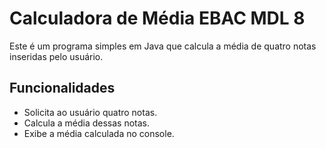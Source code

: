 # Calculadora de Média EBAC MDL 8

Este é um programa simples em Java que calcula a média de quatro notas inseridas pelo usuário.

## Funcionalidades

- Solicita ao usuário quatro notas.
- Calcula a média dessas notas.
- Exibe a média calculada no console.